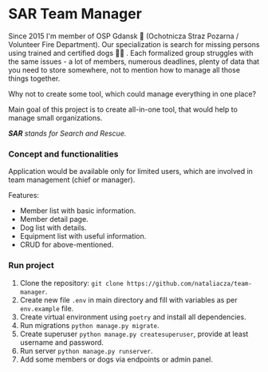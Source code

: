 # SAR Team Manager

Since 2015 I'm member of OSP Gdansk :fire_engine: (Ochotnicza Straz Pozarna / Volunteer Fire Department). Our specialization is 
search for missing persons using trained and certified dogs :service_dog: . Each formalized group struggles with the same issues - 
a lot of members, numerous deadlines, plenty of data that you need to store somewhere, not to mention how to manage
all those things together.

Why not to create some tool, which could manage everything in one place?

Main goal of this project is to create all-in-one tool, that would help to manage small organizations.

_**SAR** stands for Search and Rescue._

### Concept and functionalities

Application would be available only for limited users, which are involved in team management (chief or manager).

Features:
- Member list with basic information.
- Member detail page.
- Dog list with details.
- Equipment list with useful information.
- CRUD for above-mentioned.


### Run project

1. Clone the repository: `git clone https://github.com/nataliacza/team-manager`.
2. Create new file `.env` in main directory and fill with variables as per `env.example` file.
3. Create virtual environment using `poetry` and install all dependencies.
4. Run migrations `python manage.py migrate`.
5. Create superuser `python manage.py createsuperuser`, provide at least username and password.
6. Run server `python manage.py runserver`.
7. Add some members or dogs via endpoints or admin panel.
